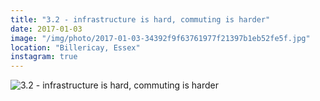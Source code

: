 ```yaml
---
title: "3.2 - infrastructure is hard, commuting is harder"
date: 2017-01-03
image: "/img/photo/2017-01-03-34392f9f63761977f21397b1eb52fe5f.jpg"
location: "Billericay, Essex"
instagram: true
---
```


![3.2 - infrastructure is hard, commuting is harder](/img/photo/2017-01-03-34392f9f63761977f21397b1eb52fe5f.jpg)
